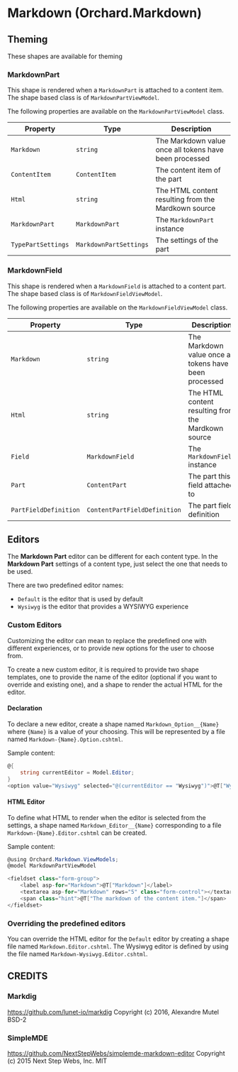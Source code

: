 # Markdown (Orchard.Markdown)

## Theming

These shapes are available for theming

### MarkdownPart

This shape is rendered when a `MarkdownPart` is attached to a content item.
The shape based class is of `MarkdownPartViewModel`.

The following properties are available on the `MarkdownPartViewModel` class.

| Property | Type | Description |
| --------- | ---- |------------ |
| `Markdown` | `string` | The Markdown value once all tokens have been processed |
| `ContentItem` | `ContentItem` | The content item of the part |
| `Html` | `string` | The HTML content resulting from the Mardkown source |
| `MarkdownPart` | `MarkdownPart` | The `MarkdownPart` instance|
| `TypePartSettings` | `MarkdownPartSettings` | The settings of the part |

### MarkdownField

This shape is rendered when a `MarkdownField` is attached to a content part.
The shape based class is of `MarkdownFieldViewModel`.

The following properties are available on the `MarkdownFieldViewModel` class.

| Property | Type | Description |
| --------- | ---- |------------ |
| `Markdown` | `string` | The Markdown value once all tokens have been processed |
| `Html` | `string` | The HTML content resulting from the Mardkown source |
| `Field` | `MarkdownField` | The `MarkdownField` instance|
| `Part` | `ContentPart` | The part this field attached to |
| `PartFieldDefinition` | `ContentPartFieldDefinition` | The part field definition |

## Editors

The __Markdown Part__ editor can be different for each content type. In the __Markdown Part__ settings of a 
content type, just select the one that needs to be used.

There are two predefined editor names:
- `Default` is the editor that is used by default
- `Wysiwyg` is the editor that provides a WYSIWYG experience

### Custom Editors

Customizing the editor can mean to replace the predefined one with different experiences, or to provide
new options for the user to choose from.

To create a new custom editor, it is required to provide two shape templates, one to provide
the name of the editor (optional if you want to override and existing one), and a shape to
render the actual HTML for the editor.

#### Declaration

To declare a new editor, create a shape named `Markdown_Option__{Name}` where `{Name}` is a value 
of your choosing. This will be represented by a file named `Markdown-{Name}.Option.cshtml`.

Sample content:

```csharp
@{
    string currentEditor = Model.Editor;
}
<option value="Wysiwyg" selected="@(currentEditor == "Wysiwyg")">@T["Wysiwyg editor"]</option>
```

#### HTML Editor

To define what HTML to render when the editor is selected from the settings, a shape named 
`Markdown_Editor__{Name}` corresponding to a file `Markdown-{Name}.Editor.cshtml` can be created.

Sample content:

```csharp
@using Orchard.Markdown.ViewModels;
@model MarkdownPartViewModel

<fieldset class="form-group">
    <label asp-for="Markdown">@T["Markdown"]</label>
    <textarea asp-for="Markdown" rows="5" class="form-control"></textarea>
    <span class="hint">@T["The markdown of the content item."]</span>
</fieldset>
```

### Overriding the predefined editors

You can override the HTML editor for the `Default` editor by creating a shape file named 
`Markdown.Editor.cshtml`. The Wysiwyg editor is defined by using the file named 
`Markdown-Wysiwyg.Editor.cshtml`.

## CREDITS

### Markdig
https://github.com/lunet-io/markdig
Copyright (c) 2016, Alexandre Mutel
BSD-2

### SimpleMDE
https://github.com/NextStepWebs/simplemde-markdown-editor
Copyright (c) 2015 Next Step Webs, Inc.
MIT
